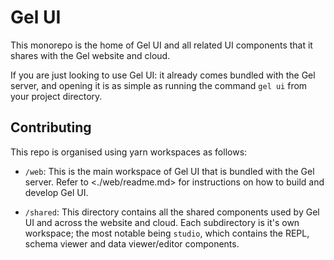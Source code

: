 # Gel UI

This monorepo is the home of Gel UI and all related UI components
that it shares with the Gel website and cloud.

If you are just looking to use Gel UI: it already comes bundled with
the Gel server, and opening it is as simple as running the command
`gel ui` from your project directory.

## Contributing

This repo is organised using yarn workspaces as follows:

- `/web`: This is the main workspace of Gel UI that is bundled with the
  Gel server. Refer to <./web/readme.md> for instructions on how to build
  and develop Gel UI.

- `/shared`: This directory contains all the shared components used by Gel
  UI and across the website and cloud. Each subdirectory is it's own
  workspace; the most notable being `studio`, which contains the REPL, schema
  viewer and data viewer/editor components.

